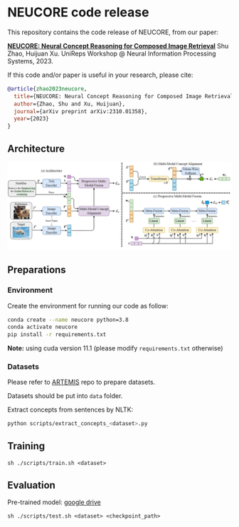 # NEUCORE code release

This repository contains the code release of NEUCORE, from our paper: 

[**NEUCORE: Neural Concept Reasoning for Composed Image Retrieval**](https://arxiv.org/pdf/2310.01358.pdf) 
Shu Zhao, Huijuan Xu. 
UniReps Workshop @ Neural Information Processing Systems, 2023.

If this code and/or paper is useful in your research, please cite:

```bibtex
@article{zhao2023neucore,
  title={NEUCORE: Neural Concept Reasoning for Composed Image Retrieval},
  author={Zhao, Shu and Xu, Huijuan},
  journal={arXiv preprint arXiv:2310.01358},
  year={2023}
}
```

## Architecture

![Task](figures/architecture.png)

## Preparations

### Environment

Create the environment for running our code as follow:

```bash
conda create --name neucore python=3.8
conda activate neucore
pip install -r requirements.txt
```

**Note:** using cuda version 11.1 (please modify `requirements.txt` otherwise)

### Datasets

Please refer to [ARTEMIS](https://github.com/naver/artemis) repo to prepare datasets.

Datasets should be put into `data` folder.

Extract concepts from sentences by NLTK: 
```bash
python scripts/extract_concepts_<dataset>.py
```

## Training
```
sh ./scripts/train.sh <dataset>
```

## Evaluation

Pre-trained model: [google drive](https://drive.google.com/drive/folders/1hjpn8Fn_pj_8-p129FWZBneg9QVTTWeN?usp=sharing)

```
sh ./scripts/test.sh <dataset> <checkpoint_path>
```
